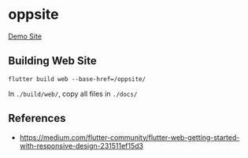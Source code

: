 # oppsite

[Demo Site](https://oppkey.github.io/oppsite/)

## Building Web Site

```text
flutter build web --base-href=/oppsite/
```

In `./build/web/`, copy all files in `./docs/`


## References

* https://medium.com/flutter-community/flutter-web-getting-started-with-responsive-design-231511ef15d3